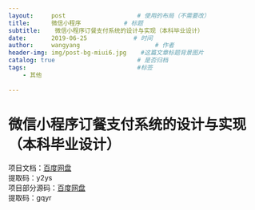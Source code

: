 ```yaml
---
layout:     post                    # 使用的布局（不需要改）
title:      微信小程序            # 标题 
subtitle:    微信小程序订餐支付系统的设计与实现（本科毕业设计） 
date:       2019-06-25             # 时间
author:     wangyang                     # 作者
header-img: img/post-bg-miui6.jpg    #这篇文章标题背景图片
catalog: true                       # 是否归档
tags:                               #标签
    - 其他
        
---
```



微信小程序订餐支付系统的设计与实现（本科毕业设计）
==========================================
项目文档：[百度网盘](https://pan.baidu.com/s/1kygdp9jdd33GV8Hv4_DU_A)
</br>提取码：y2ys
</br>
项目部分源码：[百度网盘](https://pan.baidu.com/s/1ozCxdkqXk-U9uCMgoypkVg)
</br>提取码：gqyr